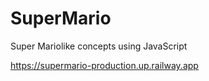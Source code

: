 # SuperMario
Super Mariolike concepts using JavaScript

https://supermario-production.up.railway.app
